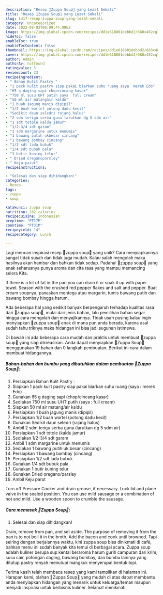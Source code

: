 ```yaml
---
description: "Resep 🥧Zuppa Soup🥧 yang Lezat Sekali"
title: "Resep 🥧Zuppa Soup🥧 yang Lezat Sekali"
slug: 1417-resep-zuppa-soup-yang-lezat-sekali
category: Uncategorized
date: 2022-08-02T00:09:44.006Z
image: https://img-global.cpcdn.com/recipes/dd1e618801debbd2/680x482cq70/zuppa-soup-foto-resep-utama.jpg
hideToc: false
enableToc: true
enableTocContent: false
thumbnail: https://img-global.cpcdn.com/recipes/dd1e618801debbd2/680x482cq70/zuppa-soup-foto-resep-utama.jpg
cover: https://img-global.cpcdn.com/recipes/dd1e618801debbd2/680x482cq70/zuppa-soup-foto-resep-utama.jpg
author: Admin
authorAv: notfound
ratingvalue: 5
reviewcount: 23
recipeingredient:
- " Bahan Kulit Pastry "
- "1 pack kulit pastry siap pakai biarkan suhu ruang saya  merek Edo"
- "65 g daging sapi chopcincang kasar"
- "750 ml susu UHT putih saya  full cream"
- "50 ml air matangair kaldu"
- "1 buah jagung manis dipipil"
- "1/2 buah wortel potong dadu kecil"
- "Sedikit daun seledri rajang halus"
- "2 sdm terigu serba guna larutkan dg 5 sdm air"
- "1 sdt totole kaldu jamur"
- "1/2-3/4 sdt garam"
- "1 sdm margarine untuk menumis"
- "1 bawang putih ukbesar cincang"
- "1 bawang bombay cincang"
- "1/2 sdt lada bubuk"
- "1/4 sdt bubuk pala"
- "1 butir kuning telur"
- " Dried oreganoparsley"
- " Keju parut"
recipeinstructions:

- "Selesai dan siap dihidangkan!"
categories:
- Resep
tags:
- zuppa
- soup

katakunci: zuppa soup 
nutrition: 282 calories
recipecuisine: Indonesian
preptime: "PT17M"
cooktime: "PT31M"
recipeyield: "4"
recipecategory: Lunch

---
```





Lagi mencari inspirasi resep 🥧zuppa soup🥧 yang unik? Cara menyiapkannya sangat tidak susah dan tidak juga mudah. Kalau salah mengolah maka hasilnya akan hambar dan bahkan tidak sedap. Padahal 🥧zuppa soup🥧 yang enak seharusnya punya aroma dan cita rasa yang mampu memancing selera Kita.





If there is a lot of fat in the pan you can drain it or soak it up with paper towel. Season with the crushed red pepper flakes and salt and pepper. Buat cream soupnya, panaskan mentega atau margarin, tumis bawang putih dan bawang bombay hingga harum.

Ada beberapa hal yang sedikit banyak berpengaruh terhadap kualitas rasa dari 🥧zuppa soup🥧, mulai dari jenis bahan, lalu pemilihan bahan segar hingga cara mengolah dan menyajikannya. Tidak usah pusing kalau ingin menyiapkan 🥧zuppa soup🥧 enak di mana pun anda berada, karena asal sudah tahu triknya maka hidangan ini bisa jadi suguhan istimewa.






Di bawah ini ada beberapa cara mudah dan praktis untuk membuat 🥧zuppa soup🥧 yang siap dikreasikan. Anda dapat menyiapkan 🥧Zuppa Soup🥧 menggunakan 19 bahan dan 0 langkah pembuatan. Berikut ini cara dalam membuat hidangannya.

<!--inarticleads1-->

##### Bahan-bahan dan bumbu yang dibutuhkan dalam pembuatan 🥧Zuppa Soup🥧:

1. Persiapkan  Bahan Kulit Pastry :
1. Siapkan 1 pack kulit pastry siap pakai biarkan suhu ruang (saya : merek Edo)
1. Gunakan 65 g daging sapi (chop/cincang kasar)
1. Sediakan 750 ml susu UHT putih (saya : full cream)
1. Siapkan 50 ml air matang/air kaldu
1. Persiapkan 1 buah jagung manis (dipipil)
1. Persiapkan 1/2 buah wortel (potong dadu kecil)
1. Gunakan Sedikit daun seledri (rajang halus)
1. Ambil 2 sdm terigu serba guna (larutkan dg 5 sdm air)
1. Persiapkan 1 sdt totole (kaldu jamur)
1. Sediakan 1/2-3/4 sdt garam
1. Ambil 1 sdm margarine untuk menumis
1. Sediakan 1 bawang putih uk.besar (cincang)
1. Persiapkan 1 bawang bombay (cincang)
1. Persiapkan 1/2 sdt lada bubuk
1. Gunakan 1/4 sdt bubuk pala
1. Gunakan 1 butir kuning telur
1. Gunakan  Dried oregano/parsley
1. Ambil  Keju parut


Turn off Pressure Cooker and drain grease, if necessary. Lock lid and place valve in the sealed position. You can use mild sausage or a combination of hot and mild. Use a wooden spoon to crumble the sausage. 

<!--inarticleads2-->

##### Cara memasak 🥧Zuppa Soup🥧:


1. Selesai dan siap dihidangkan!

Drain, remove from pan, and set aside. The purpose of removing it from the pan is to not boil it in the broth. Add the bacon and cook until browned. Tapi seiring dengan berjalannya waktu, kini zuppa soup bisa dinikmati di café, bahkan menu ini sudah banyak kita temui di berbagai acara. Zuppa soup adalah kuliner berupa sup kental beraroma harum gurih campuran dari krim, susu cair, potongan daging, bawang bombay, dan bumbu lainnya yang ditutup pastry renyah menutupi mangkuk menyerupai bentuk topi. 

Terima kasih telah membaca resep yang kami tampilkan di halaman ini. Harapan kami, olahan 🥧Zuppa Soup🥧 yang mudah di atas dapat membantu anda menyiapkan hidangan yang menarik untuk keluarga/teman maupun menjadi inspirasi untuk berbisnis kuliner. Selamat menikmati
